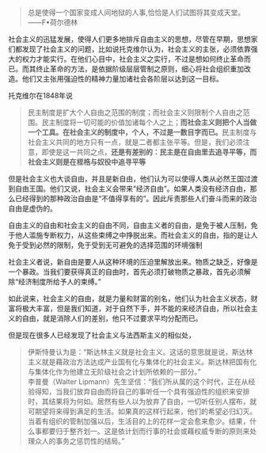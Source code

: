<blockquote data-pid="1lrZOa_s">总是使得一个国家变成人间地狱的人事,恰恰是人们试图将其变成天堂。——F•荷尔德林</blockquote><p data-pid="pPb87op_">社会主义的迅猛发展，使得人们更多地排斥自由主义的思想，尽管在早期，思想家们都发现了社会主义的问题，比如说托克维尔认为，社会主义的主张，必须依靠强大的权力才能实行。在他们心目中，社会主义之实行，不过是想如何终止革命而已。而其终止革命的方法，是依据阶级层层管制之原则，细心将社会组织重加改造。他们又主张用强迫性的精神力量加诸社会各阶层以达到这一目标。</p><p data-pid="FHXehuye">托克维尔在1848年说</p><blockquote data-pid="Z6hifd06">民主制度是扩大个人自由之范围的制度；而社会主义则限制个人自由之范围。民主制度将一切可能的价值加诸每个人之上；<b>而社会主义则把个人当做一个工具。在社会主义的制度中，个人，不过是一数目字而已。</b>民主制度与社会主义共同的地方只有一点，就是二者都主张平等。但是，我们必须注意，即使是这一共同之点，<b>还是有差别的：民主是在自由里去追寻平等，而社会主义则是在桎梏与奴役中追寻平等</b></blockquote><p data-pid="dbadsCZ-">但是社会主义也大谈自由，并且是新自由，他们认为可以使得人类从必然王国过渡到自由王国。他们又说，社会主义会带来“经济自由”。如果人类没有经济自由，那么已经得到的那种政治自由是“不值得享有的”。因此斥责那些人们奋斗而来的政治自由是虚伪的。</p><p data-pid="cJG3GBhI">自由主义的自由和社会主义的自由不同，自由主义者的自由，是免于被人压制，免于他人滥施专断权力，从这些束缚之中挣脱出来。而社会主义的自由，指的是让人免于受到必然的限制，免于受到无可避免的选择范围的环境强制</p><p data-pid="6V8966-1">社会主义者说，新自由是要人从这种环境的压迫里解放出来。物质之缺乏，好像是一个暴政。当我们要获得真正的自由时，首先必须打破物质之暴政，首先必须解除“经济制度所给予人的束缚。”</p><p data-pid="eWEYj4KL">如此说来，社会主义的自由，就是力量和财富的别名，他们认为社会主义状态，财富将极大丰富，但是我们知道，对于自然下手，并不能的来经济自由，所以社会主义的自由，就是消除人们的差别，他只不过要求平均分配而已。</p><p data-pid="jMSKvkSK">但是现在很多人已经发现了社会主义与法西斯主义的相似处，</p><blockquote data-pid="D51L6s05">伊斯恃曼认为是：“斯达林主义就是社会主义。这话的意思就是说，斯达林主义就是藉政治方法达成产业国有化与集体化的社会主义。斯达林把国有化与集体化作为他建立无阶级社会之计划所依赖的一部分。”<br>李普曼（Walter Lipmann）先生坚信：“我们所从属的这个时代，正在从经验得知，当我们放弃自由而将自己的事听任一个具有强迫性的组织来安排时，其结果将为何如。居然有些人以为放弃了自由，一切听任别人摆布，就可期望将来得到满足的生活。如果真的这样行起来，他们的希望必归幻灭。当着有组织的管制加强以后，生活目的上的花样一定会愈来愈少。结果，什么事都要归于整齐划一。这是依计划而行事的社会或藉权威专断的原则来处理众人的事务之惩罚性的结局。”</blockquote><p></p>